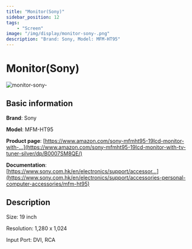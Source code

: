 ```yaml
---
title: "Monitor(Sony)"
sidebar_position: 12
tags:
    - "Screen"
image: "/img/display/monitor-sony-.png"
description: "Brand: Sony, Model: MFM-HT95"
---
```

# Monitor(Sony)

![monitor-sony-](/img/display/monitor-sony-.png)

## Basic information

**Brand**: Sony

**Model**: MFM-HT95

**Product page**: [https://www.amazon.com/sony-mfmht95-19lcd-monitor-with-...](https://www.amazon.com/sony-mfmht95-19lcd-monitor-with-tv-tuner-silver/dp/B0007SM8QE/)

**Documentation**: [https://www.sony.com.hk/en/electronics/support/accessor...](https://www.sony.com.hk/en/electronics/support/accessories-personal-computer-accessories/mfm-ht95)

## Description

Size: 19 inch

 Resolution: 1,280 x 1,024

 Input Port: DVI, RCA

